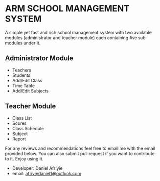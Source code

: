 # ARM SCHOOL MANAGEMENT SYSTEM

A simple yet fast and rich school management system with two available modules (administrator and teacher module) each
containing five sub-modules under it.

## Administrator Module 
- Teachers
- Students
- Add/Edit Class
- Time Table
- Add/Edit Subjects

## Teacher Module
- Class List
- Scores
- Class Schedule
- Subject
- Report

For any reviews and recommendations feel free to email me with the email provided
below. You can also submit pull request if you want to contribute to it.
Enjoy using it.
- Developer: Daniel Afriyie
- email: afriyiedaniel1@outlook.com

